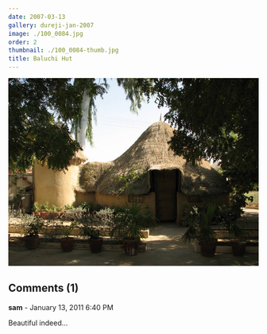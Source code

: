 ```yaml
---
date: 2007-03-13
gallery: dureji-jan-2007
image: ./100_0084.jpg
order: 2
thumbnail: ./100_0084-thumb.jpg
title: Baluchi Hut
---
```


![Baluchi Hut](./100_0084.jpg)

<div id="comments">

## Comments (1)

<div id="comment">

**sam** - January 13, 2011  6:40 PM

Beautiful indeed...

</div>

</div>